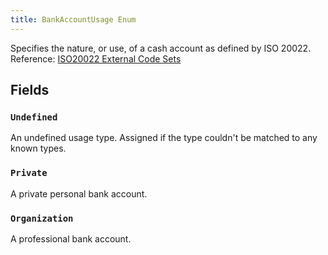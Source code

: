 ```yaml
---
title: BankAccountUsage Enum
---
```


Specifies the nature, or use, of a cash account as defined by ISO 20022. Reference: [ISO20022 External Code Sets](https://www.iso20022.org/catalogue-messages/additional-content-messages/external-code-sets)

## Fields

### `Undefined`

An undefined usage type. Assigned if the type couldn't be matched to any known types.

### `Private`

A private personal bank account.

### `Organization`

A professional bank account.
